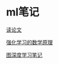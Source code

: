 # ml笔记

[读论文](ml%E7%AC%94%E8%AE%B0%207c8d78f8d80d4772b40aef2cb414a774/%E8%AF%BB%E8%AE%BA%E6%96%87%20d9f7a598fba74db9b21452e4f131ce80.md)

[强化学习的数学原理](ml%E7%AC%94%E8%AE%B0%207c8d78f8d80d4772b40aef2cb414a774/%E5%BC%BA%E5%8C%96%E5%AD%A6%E4%B9%A0%E7%9A%84%E6%95%B0%E5%AD%A6%E5%8E%9F%E7%90%86%2024f77d638d73477fbc9696301bcecb3c.md)

[图深度学习笔记](ml%E7%AC%94%E8%AE%B0%207c8d78f8d80d4772b40aef2cb414a774/%E5%9B%BE%E6%B7%B1%E5%BA%A6%E5%AD%A6%E4%B9%A0%E7%AC%94%E8%AE%B0%208c0ea6e82a96463686f65be28affc4f7.md)
